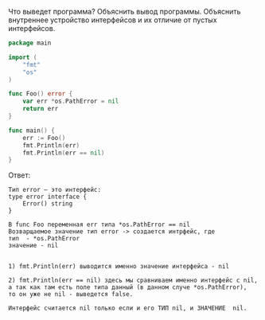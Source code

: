 Что выведет программа? Объяснить вывод программы. Объяснить внутреннее устройство интерфейсов и их отличие от пустых интерфейсов.

```go
package main

import (
	"fmt"
	"os"
)

func Foo() error {
	var err *os.PathError = nil
	return err
}

func main() {
	err := Foo()
	fmt.Println(err)
	fmt.Println(err == nil)
}
```

Ответ:
```
Тип error — это интерфейс:
type error interface {
    Error() string
}

В func Foo переменная err типа *os.PathError == nil
Возварщаемое значение тип error -> создается интрфейс, где
тип  - *os.PathError
значение - nil


1) fmt.Println(err) выводится именно значение интерфейса - nil

2) fmt.Println(err == nil) здесь мы сравниваем именно интерфейс с nil,
а так как там есть поле типа данный (в данном случе *os.PathError),
то он уже не nil - выведется false.

Интерфейс считается nil только если и его ТИП nil, и ЗНАЧЕНИЕ  nil.
```
